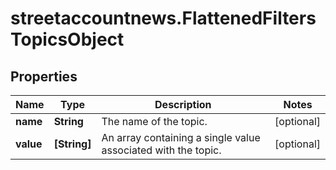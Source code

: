# streetaccountnews.FlattenedFiltersTopicsObject

## Properties

Name | Type | Description | Notes
------------ | ------------- | ------------- | -------------
**name** | **String** | The name of the topic. | [optional] 
**value** | **[String]** | An array containing a single value associated with the topic. | [optional] 


